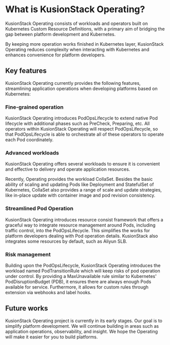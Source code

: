 # What is KusionStack Operating?

KusionStack Operating consists of workloads and operators built on Kubernetes Custom Resource Definitions,
with a primary aim of bridging the gap between platform development and Kubernetes.

By keeping more operation works finished in Kubernetes layer,
KusionStack Operating reduces complexity when interacting with Kubernetes
and enhances convenience for platform developers.

## Key features

KusionStack Operating currently provides the following features,
streamlining application operations when developing platforms based on Kubernetes:

### Fine-grained operation

KusionStack Operating introduces PodOpsLifecycle to extend native Pod lifecycle with additional phases such as PreCheck, Preparing, etc. 
All operators within KusionStack Operating will respect PodOpsLifecycle, 
so that PodOpsLifecycle is able to orchestrate all of these operators to operate each Pod coordinately. 

### Advanced workloads

KusionStack Operating offers several workloads to ensure it is convenient and effective to delivery and operate application resources.

Recently, Operating provides the workload CollaSet.
Besides the basic ability of scaling and updating Pods like Deployment and StatefulSet of Kubernetes,
CollaSet also provides a range of scale and update strategies,
like in-place update with container image and pod revision consistency.

### Streamlined Pod Operation

KusionStack Operating introduces resource consist framework that offers a graceful way 
to integrate resource management around Pods, including traffic control, into the PodOpsLifecycle.
This simplifies the works for platform developers dealing with Pod operation details. 
KusionStack also integrates some resources by default, such as Aliyun SLB.

### Risk management

Building upon the PodOpsLifecycle, KusionStack Operating introduces the workload named PodTransitionRule
which will keep risks of pod operation under control.
By providing a MaxUnavailable rule similar to Kubernetes' PodDisruptionBudget (PDB),
it ensures there are always enough Pods available for service.
Furthermore, it allows for custom rules through extension via webhooks and label hooks.

## Future works

KusionStack Operating project is currently in its early stages.
Our goal is to simplify platform development. We will continue building in areas such as application operations,
observability, and insight. We hope the Operating will make it easier for you to build platforms.
